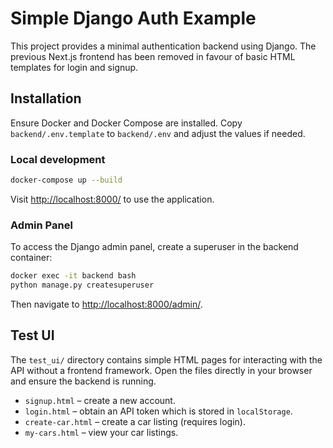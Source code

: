 # Simple Django Auth Example

This project provides a minimal authentication backend using Django. The previous Next.js frontend has been removed in favour of basic HTML templates for login and signup.

## Installation

Ensure Docker and Docker Compose are installed. Copy `backend/.env.template` to `backend/.env` and adjust the values if needed.

### Local development

```bash
docker-compose up --build
```

Visit [http://localhost:8000/](http://localhost:8000/) to use the application.

### Admin Panel

To access the Django admin panel, create a superuser in the backend container:

```bash
docker exec -it backend bash
python manage.py createsuperuser
```

Then navigate to [http://localhost:8000/admin/](http://localhost:8000/admin/).

## Test UI

The `test_ui/` directory contains simple HTML pages for interacting with the
API without a frontend framework. Open the files directly in your browser and
ensure the backend is running.

- `signup.html` – create a new account.
- `login.html` – obtain an API token which is stored in `localStorage`.
- `create-car.html` – create a car listing (requires login).
- `my-cars.html` – view your car listings.
